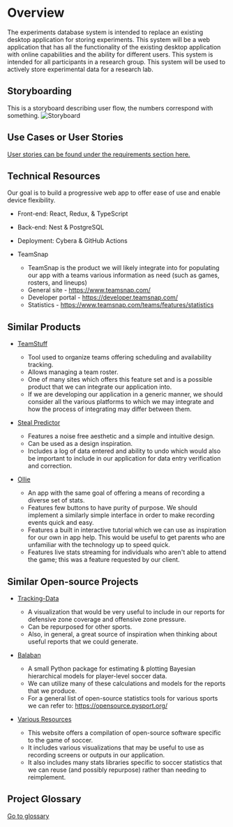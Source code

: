 # Overview
The experiments database system is intended to replace an existing desktop application for storing experiments. This system will be a web application that has all the functionality of the existing desktop application with online capabilities and the ability for different users. This system is intended for all participants in a research group. This system will be used to actively store experimental data for a research lab.

## Storyboarding
This is a storyboard describing user flow, the numbers correspond with something.
![Storyboard](../images/storyboard.png)

## Use Cases or User Stories
[User stories can be found under the requirements section here.](requirements)

## Technical Resources
Our goal is to build a progressive web app to offer ease of use and enable device flexibility.
* Front-end: React, Redux, & TypeScript
* Back-end: Nest & PostgreSQL
* Deployment: Cybera & GitHub Actions

* TeamSnap
    - TeamSnap is the product we will likely integrate into for populating our app with a teams various information as need (such as games, rosters, and lineups)
    - General site - https://www.teamsnap.com/
    - Developer portal - https://developer.teamsnap.com/ 
    - Statistics - https://www.teamsnap.com/teams/features/statistics

## Similar Products
* [TeamStuff](https://teamstuff.com/)
    - Tool used to organize teams offering scheduling and availability tracking.
    - Allows managing a team roster.
    - One of many sites which offers this feature set and is a possible product that we can integrate our application into.
    - If we are developing our application in a generic manner, we should consider all the various platforms to which we may integrate and how the process of integrating may differ between them.

* [Steal Predictor](https://jabrils.com/sp/)
    - Features a noise free aesthetic and a simple and intuitive design.
    - Can be used as a design inspiration.
    - Includes a log of data entered and ability to undo which would also be important to include in our application for data entry verification and correction.

* [Ollie](https://www.olliesports.com/)
    - An app with the same goal of offering a means of recording a diverse set of stats.
    - Features few buttons to have purity of purpose. We should implement a similarly simple interface in order to make recording events quick and easy.
    - Features a built in interactive tutorial which we can use as inspiration for our own in app help. This would be useful to get parents who are unfamiliar with the technology up to speed quick.
    - Features live stats streaming for individuals who aren't able to attend the game; this was a feature requested by our client.


## Similar Open-source Projects
* [Tracking-Data](https://github.com/KubaMichalczyk/Tracking-Data)
    - A visualization that would be very useful to include in our reports for defensive zone coverage and offensive zone pressure.
    - Can be repurposed for other sports.
    - Also, in general, a great source of inspiration when thinking about useful reports that we could generate.

* [Balaban](https://github.com/anenglishgoat/balaban)
    - A small Python package for estimating & plotting Bayesian hierarchical models for player-level soccer data.
    - We can utilize many of these calculations and models for the reports that we produce.
    - For a general list of open-source statistics tools for various sports we can refer to: https://opensource.pysport.org/

* [Various Resources](https://awesomeopensource.com/project/matiasmascioto/awesome-soccer-analytics#open-source-libraries)
    - This website offers a compilation of open-source software specific to the game of soccer.
    - It includes various visualizations that may be useful to use as recording screens or outputs in our application.
    - It also includes many stats libraries specific to soccer statistics that we can reuse (and possibly repurpose) rather than needing to reimplement.

## Project Glossary
[Go to glossary](glossary)